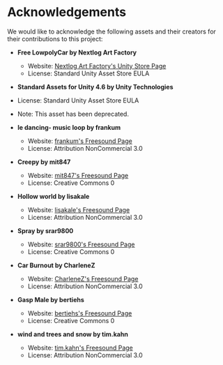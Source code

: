 # Acknowledgements

We would like to acknowledge the following assets and their creators for their contributions to this project:

- **Free LowpolyCar by Nextlog Art Factory**
  - Website: [Nextlog Art Factory's Unity Store Page](https://assetstore.unity.com/publishers/38340)
  - License: Standard Unity Asset Store EULA

 - **Standard Assets for Unity 4.6 by Unity Technologies**
  - License: Standard Unity Asset Store EULA
  - Note: This asset has been deprecated.

- **le dancing- music loop by frankum**
  - Website: [frankum's Freesound Page](https://freesound.org/people/frankum/)
  - License: Attribution NonCommercial 3.0
 
- **Creepy by mit847**
  - Website: [mit847's Freesound Page](https://freesound.org/people/mit847/)
  - License: Creative Commons 0

- **Hollow world by lisakale**
  - Website: [lisakale's Freesound Page](https://freesound.org/people/lisakale/)
  - License: Attribution NonCommercial 3.0
 
- **Spray by srar9800**
  - Website: [srar9800's Freesound Page](https://freesound.org/people/srar9800/)
  - License: Creative Commons 0
 
- **Car Burnout by CharleneZ**
  - Website: [CharleneZ's Freesound Page](https://freesound.org/people/CharleneZ/)
  - License: Attribution NonCommercial 3.0
 
- **Gasp Male by bertiehs**
  - Website: [bertiehs's Freesound Page](https://freesound.org/people/bertiehs/)
  - License: Creative Commons 0
 
- **wind and trees and snow by tim.kahn**
  - Website: [tim.kahn's Freesound Page](https://freesound.org/people/tim.kahn/)
  - License: Attribution NonCommercial 3.0
